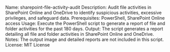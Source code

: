 Name: sharepoint-file-activity-audit
Description: Audit file activities in SharePoint Online and OneDrive to identify suspicious activities, excessive privileges, and safeguard data.
Prerequisites: PowerShell, SharePoint Online access
Usage: Execute the PowerShell script to generate a report of file and folder activities for the past 180 days.
Output: The script generates a report detailing all file and folder activities in SharePoint Online and OneDrive.
Notes: The output image and detailed reports are not included in this script.
License: MIT License